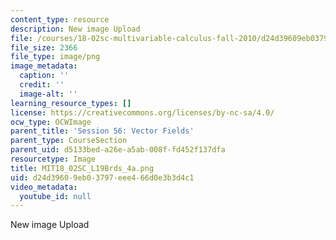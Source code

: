 ```yaml
---
content_type: resource
description: New image Upload
file: /courses/18-02sc-multivariable-calculus-fall-2010/d24d39609eb03797eee466d0e3b3d4c1_MIT18_02SC_L19Brds_4a.png
file_size: 2366
file_type: image/png
image_metadata:
  caption: ''
  credit: ''
  image-alt: ''
learning_resource_types: []
license: https://creativecommons.org/licenses/by-nc-sa/4.0/
ocw_type: OCWImage
parent_title: 'Session 56: Vector Fields'
parent_type: CourseSection
parent_uid: d5133bed-a26e-a5ab-008f-fd452f137dfa
resourcetype: Image
title: MIT18_02SC_L19Brds_4a.png
uid: d24d3960-9eb0-3797-eee4-66d0e3b3d4c1
video_metadata:
  youtube_id: null
---
```

New image Upload